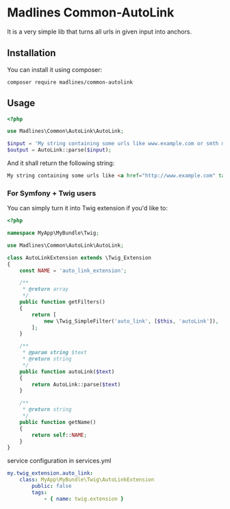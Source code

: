 # Madlines Common-AutoLink

It is a very simple lib that turns all urls in given input into anchors.

## Installation
You can install it using composer:

```
composer require madlines/common-autolink
```

## Usage
```php
<?php

use Madlines\Common\AutoLink\AutoLink;

$input = 'My string containing some urls like www.example.com or smth more fancy like https://www.example.com:8803/foo/bar?lorem=ipsum#dolor/sit/amet';
$output = AutoLink::parse($input);
```

And it shall return the following string:

```html
My string containing some urls like <a href="http://www.example.com" target="_blank">www.example.com</a> or smth more fancy like <a href="https://www.example.com:8803/foo/bar?lorem=ipsum#dolor/sit/amet" target="_blank">www.example.com:8803/foo/bar?lorem=ipsum#dolor/sit/amet</a>
```

### For Symfony + Twig users
You can simply turn it into Twig extension if you'd like to:

```php
<?php

namespace MyApp\MyBundle\Twig;

use Madlines\Common\AutoLink\AutoLink;

class AutoLinkExtension extends \Twig_Extension
{
    const NAME = 'auto_link_extension';

    /**
     * @return array
     */
    public function getFilters()
    {
        return [
            new \Twig_SimpleFilter('auto_link', [$this, 'autoLink']),
        ];
    }

    /**
     * @param string $text
     * @return string
     */
    public function autoLink($text)
    {
        return AutoLink::parse($text)
    }

    /**
     * @return string
     */
    public function getName()
    {
        return self::NAME;
    }
}
```

service configuration in services.yml

```yml
my.twig_extension.auto_link:
    class: MyApp\MyBundle\Twig\AutoLinkExtension
        public: false
        tags:
            - { name: twig.extension }
```
